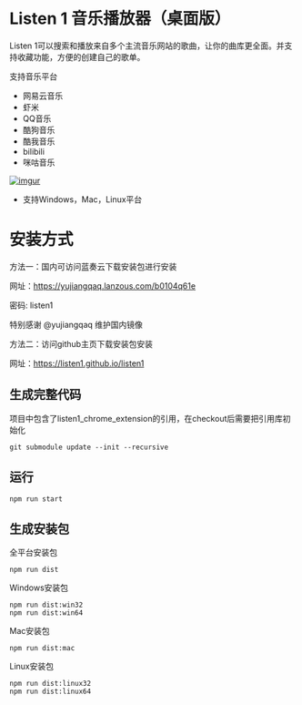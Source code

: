 Listen 1 音乐播放器（桌面版）
=========================

Listen 1可以搜索和播放来自多个主流音乐网站的歌曲，让你的曲库更全面。并支持收藏功能，方便的创建自己的歌单。

支持音乐平台
* 网易云音乐
* 虾米
* QQ音乐
* 酷狗音乐
* 酷我音乐
* bilibili
* 咪咕音乐

[![imgur](http://i.imgur.com/Ae6ItmA.png)]()

* 支持Windows，Mac，Linux平台

安装方式
=======
方法一：国内可访问蓝奏云下载安装包进行安装

网址：https://yujiangqaq.lanzous.com/b0104q61e

密码: listen1

特别感谢 @yujiangqaq 维护国内镜像

方法二：访问github主页下载安装包安装

网址：https://listen1.github.io/listen1

生成完整代码
-----------
项目中包含了listen1_chrome_extension的引用，在checkout后需要把引用库初始化

    git submodule update --init --recursive

运行
----

    npm run start

生成安装包
---------
全平台安装包

    npm run dist

Windows安装包

    npm run dist:win32
    npm run dist:win64
    
Mac安装包

    npm run dist:mac
    
Linux安装包

    npm run dist:linux32
    npm run dist:linux64
